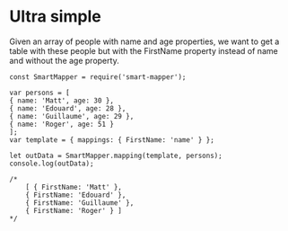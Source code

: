 # Ultra simple

Given an array of people with name and age properties, we want to get a table with these people but with the FirstName property instead of name and without the age property.

    const SmartMapper = require('smart-mapper');

    var persons = [
    { name: 'Matt', age: 30 },
    { name: 'Edouard', age: 28 },
    { name: 'Guillaume', age: 29 },
    { name: 'Roger', age: 51 }
    ];
    var template = { mappings: { FirstName: 'name' } };

    let outData = SmartMapper.mapping(template, persons);
    console.log(outData);

    /*    
        [ { FirstName: 'Matt' },
        { FirstName: 'Edouard' },
        { FirstName: 'Guillaume' },
        { FirstName: 'Roger' } ]
    */
